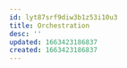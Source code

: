 ```yaml
---
id: lyt87srf9diw3b1z53i10u3
title: Orchestration
desc: ''
updated: 1663423186837
created: 1663423186837
---
```

